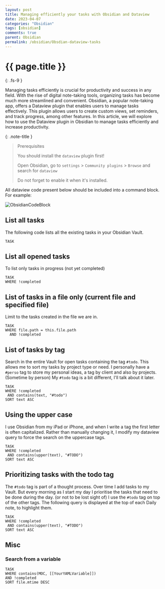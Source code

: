 ```yaml
---
layout: post
title: Managing efficiently your tasks with Obsidian and Dataview
date: 2023-04-07
categories: "Obsidian"
tags: [obsidian]
comments: true
parent: Obsidian
permalink: /obsidian/Obsdian-dataview-tasks
---
```

# {{ page.title }}
{: .fs-9 }

Managing tasks efficiently is crucial for productivity and success in any field. With the rise of digital note-taking tools, organizing tasks has become much more streamlined and convenient. Obsidian, a popular note-taking app, offers a Dataview plugin that enables users to manage tasks effectively. This plugin allows users to create custom views, set reminders, and track progress, among other features. In this article, we will explore how to use the Dataview plugin in Obsidian to manage tasks efficiently and increase productivity.


{: .note-title } 
> Prerequisites
> 
> You should install the `dataview` plugin first!
> 
> Open Obsidian, go to `settings` > `Community plugins` > `Browse` and search for `dataview`
> 
> Do not forget to enable it when it's installed.

All dataview code present below should be included into a command block.
For example:

![ObsidianCodeBlock](../assets/ObsidianCodeBlock.png)

## List all tasks

The following code lists all the existing tasks in your Obsidian Vault.

```
TASK

```

## List all opened tasks

To list only tasks in progress (not yet completed)

```
TASK
WHERE !completed
```

## List of tasks in a file only (current file and specified file)

Limit to the tasks created in the file we are in.

``` 
TASK 
WHERE file.path = this.file.path 
  AND !completed
```



## List of tasks by tag

Search in the entire Vault for open tasks containing the tag `#todo`.
This allows me to sort my tasks by project type or need.
I personally have a `#perso` tag to store my personal ideas, a tag by client and also by projects. (Sometime by person)
My `#todo` tag is a bit different, I'll talk about it later.

```
TASK
WHERE !completed
 AND contains(text, "#todo")
SORT text ASC
```

## Using the upper case

I use Obsidian from my iPad or iPhone, and when I write a tag the first letter is often capitalized. Rather than manually changing it, I modify my dataview query to force the search on the uppercase tags.

```
TASK
WHERE !completed
 AND contains(upper(text), "#TODO")
SORT text ASC
```


## Prioritizing tasks with the todo tag

The `#todo` tag is part of a thought process. Over time I add tasks to my Vault. But every morning as I start my day I prioritise the tasks that need to be done during the day. (or not to be lost sight of)
I use the `#todo` tag on top of the other tags. 
The following query is displayed at the top of each Daily note, to highlight them.

```
TASK
WHERE !completed
 AND contains(upper(text), "#TODO")
SORT text ASC
```



## Misc

### Search from a variable


``` 
TASK
WHERE contains(MOC, [[YourYAMLVariable]])
AND !completed
SORT file.mtime DESC
```